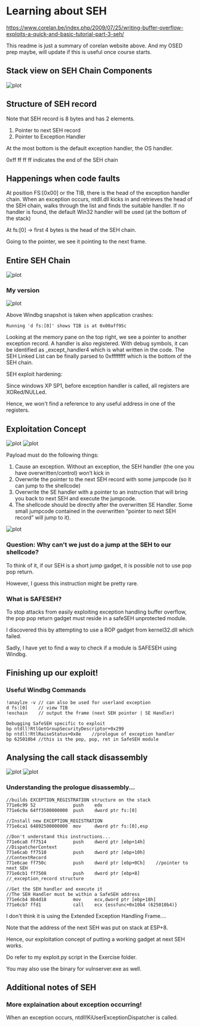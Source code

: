 # Learning about SEH
https://www.corelan.be/index.php/2009/07/25/writing-buffer-overflow-exploits-a-quick-and-basic-tutorial-part-3-seh/

This readme is just a summary of corelan website above. And my OSED prep maybe, will update if this is useful once course starts.

## Stack view on SEH Chain Components

![plot](./Images/SEH_Stack_Frame.png)

## Structure of SEH record 

Note that SEH record is 8 bytes and has 2 elements.
1. Pointer to next SEH record
2. Pointer to Exception Handler

At the most bottom is the default exception handler, the OS handler.

0xff ff ff ff indicates the end of the SEH chain

## Happenings when code faults
At position FS:[0x00] or the TIB, there is the head of the exception handler chain.
When an exception occurs, ntdll.dll kicks in and retrieves the head of the SEH chain, walks through the list and finds the suitable handler. If no handler is found, the default Win32 handler will be used (at the bottom of the stack)

At fs:[0] -> first 4 bytes is the head of the SEH chain.

Going to the pointer, we see it pointing to the next frame.

## Entire SEH Chain
![plot](./Images/SEH_Stack_Frame.png)

### My version
![plot](./Images/SEH_Stack_Frame_1.PNG)

Above Windbg snapshot is taken when application crashes:
```
Running 'd fs:[0]' shows TIB is at 0x00aff95c
```

Looking at the memory pane on the top right, we see a pointer to another exception record. A handler is also registered.
With debug symbols, it can be identified as _except_handler4 which is what written in the code.
The SEH Linked List can be finally parsed to 0xffffffff which is the bottom of the SEH chain.

SEH exploit hardening:

Since windows XP SP1, before exception handler is called, all registers are XORed/NULLed. 

Hence, we won't find a reference to any useful address in one of the registers.

## Exploitation Concept

![plot](./Images/Exploitation_Concept.png)
![plot](./Exercise/another_diagram.png)

Payload must do the following things:

1) Cause an exception. Without an exception, the SEH handler (the one you have overwritten/control) won’t kick in
2) Overwrite the pointer to the next SEH record with some jumpcode (so it can jump to the shellcode)
3) Overwrite the SE handler with a pointer to an instruction that will bring you back to next SEH and execute the jumpcode.
4) The shellcode should be directly after the overwritten SE Handler. Some small jumpcode contained in the overwritten “pointer to next SEH record” will jump to it).

![plot](./Exercise/ExploitationConcept2.png)
				
### Question: Why can't we just do a jump at the SEH to our shellcode?

To think of it, if our SEH is a short jump gadget, it is possible not to use pop pop return. 

However, I guess this instruction might be pretty rare.

### What is SAFESEH?

To stop attacks from easily exploiting exception handling buffer overflow, the pop pop return gadget must reside in a safeSEH unprotected module.

I discovered this by attempting to use a ROP gadget from kernel32.dll which failed. 

Sadly, I have yet to find a way to check if a module is SAFESEH using Windbg.
 

## Finishing up our exploit!

### Useful Windbg Commands
```
!anaylze -v // can also be used for userland exception
d fs:[0]	// view TIB
!exchain 	// output the frame (next SEH pointer | SE Handler)

Debugging SafeSEH specific to exploit
bp ntdll!RtlGetGroupSecurityDescriptor+0x299
bp ntdll!RtlRaiseStatus+0x8e	//prologue of exception handler
bp 625010b4	//this is the pop, pop, ret in SafeSEH module
```

## Analysing the call stack disassembly
![plot](./Exercise/CallStack.png)
![plot](./Exercise/CallStackDisassembly.png)

### Understanding the prologue disassembly...
```
//builds EXCEPTION_REGISTRATION structure on the stack
771e6c99 52              push    edx
771e6c9a 64ff3500000000  push    dword ptr fs:[0]

//Install new EXCEPTION_REGISTRATION
771e6ca1 64892500000000  mov     dword ptr fs:[0],esp

//Don't understand this instructions...
771e6ca8 ff7514          push    dword ptr [ebp+14h]	//DispatcherContext
771e6cab ff7510          push    dword ptr [ebp+10h]	//ContextRecord
771e6cae ff750c          push    dword ptr [ebp+0Ch]	//pointer to next SEH
771e6cb1 ff7508          push    dword ptr [ebp+8]		//_exception_record structure

//Get the SEH handler and execute it
//The SEH Handler must be within a SafeSEH address
771e6cb4 8b4d18          mov     ecx,dword ptr [ebp+18h]
771e6cb7 ffd1            call    ecx {essfunc+0x10b4 (625010b4)}

```

I don't think it is using the Extended Exception Handling Frame....

Note that the address of the next SEH was put on stack at ESP+8. 

Hence, our exploitation concept of putting a working gadget at next SEH works.

Do refer to my exploit.py script in the Exercise folder. 

You may also use the binary for vulnserver.exe as well.

## Additional notes of SEH

### More explaination about exception occurring!
When an exception occurs, ntdll!KiUserExceptionDispatcher is called. 











